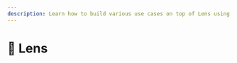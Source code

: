 ```yaml
---
description: Learn how to build various use cases on top of Lens using Airstack.
---
```


# 🌿 Lens

